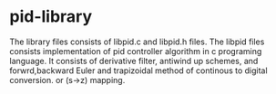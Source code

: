 # pid-library
The library files consists of libpid.c and libpid.h files.
The libpid files consists implementation of pid controller algorithm in c programing language.
It consists of derivative filter, antiwind up schemes, and forwrd,backward Euler and trapizoidal 
method of continous to digital conversion. or (s->z) mapping.

